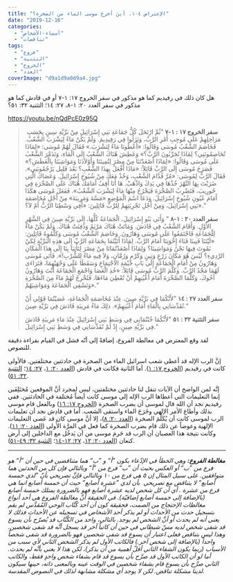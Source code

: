 ```yaml
---
title: "الإعتراض ١٠٤، أينَ أخرجَ موسى الماء من الصخرة؟"
date: "2019-12-16"
categories: 
  - "أسماء-الأشخاص"
  - "تناقضات"
tags: 
  - "فروع"
  - "التثنية"
  - "الخروج"
  - "العدد"
coverImage: "d9a1d9a0d9a4.jpg"
---
```


هل كان ذلك في رفيديم كما هو مذكور في سفر الخروج ١٧: ١-٧ أو في قادش كما هو مذكور في سفر العدد ٢٠: ١-٨، ٢٧: ١٤؛ التثنية ٣٢: ٥١؟ 

https://youtu.be/nQdPcE0z95Q

>  **سفر الخروج ١٧ : ١-٧** ”ثُمَّ ارْتَحَلَ كُلُّ جَمَاعَةِ بَنِي إِسْرَائِيلَ مِنْ بَرِّيَّةِ سِينٍ بِحَسَبِ مَرَاحِلِهِمْ عَلَى مُوجِبِ أَمْرِ الرَّبِّ، وَنَزَلُوا فِي رَفِيدِيمَ. وَلَمْ يَكُنْ مَاءٌ لِيَشْرَبَ الشَّعْبُ. فَخَاصَمَ الشَّعْبُ مُوسَى وَقَالُوا: «أَعْطُونَا مَاءً لِنَشْرَبَ.» فَقَالَ لَهُمْ مُوسَى: «لِمَاذَا تُخَاصِمُونَنِي؟ لِمَاذَا تُجَرِّبُونَ الرَّبَّ؟» وَعَطِشَ هُنَاكَ الشَّعْبُ إِلَى الْمَاءِ، وَتَذَمَّرَ الشَّعْبُ عَلَى مُوسَى وَقَالُوا: «لِمَاذَا أَصْعَدْتَنَا مِنْ مِصْرَ لِتُمِيتَنَا وَأَوْلاَدَنَا وَمَوَاشِيَنَا بِالْعَطَشِ؟» فَصَرَخَ مُوسَى إِلَى الرَّبِّ قَائِلاً: «مَاذَا أَفْعَلُ بِهذَا الشَّعْبِ؟ بَعْدَ قَلِيل يَرْجُمُونَنِي». فَقَالَ الرَّبُّ لِمُوسَى: «مُرَّ قُدَّامَ الشَّعْبِ، وَخُذْ مَعَكَ مِنْ شُيُوخِ إِسْرَائِيلَ. وَعَصَاكَ الَّتِي ضَرَبْتَ بِهَا النَّهْرَ خُذْهَا فِي يَدِكَ وَاذْهَبْ. هَا أَنَا أَقِفُ أَمَامَكَ هُنَاكَ عَلَى الصَّخْرَةِ فِي حُورِيبَ، فَتَضْرِبُ الصَّخْرَةَ فَيَخْرُجُ مِنْهَا مَاءٌ لِيَشْرَبَ الشَّعْبُ». فَفَعَلَ مُوسَى هكَذَا أَمَامَ عُيُونِ شُيُوخِ إِسْرَائِيلَ. وَدَعَا اسْمَ الْمَوْضِعِ «مَسَّةَ وَمَرِيبَةَ» مِنْ أَجْلِ مُخَاصَمَةِ بَنِي إِسْرَائِيلَ، وَمِنْ أَجْلِ تَجْرِبَتِهِمْ لِلرَّبِّ قَائِلِينَ: «أَفِي وَسْطِنَا الرَّبُّ أَمْ لاَ؟».“
> 
> **سفر العدد ٢٠ : ١-٨** ” وَأَتَى بَنُو إِسْرَائِيلَ، الْجَمَاعَةُ كُلُّهَا، إِلَى بَرِّيَّةِ صِينَ فِي الشَّهْرِ الأَوَّلِ. وَأَقَامَ الشَّعْبُ فِي قَادَشَ. وَمَاتَتْ هُنَاكَ مَرْيَمُ وَدُفِنَتْ هُنَاكَ. وَلَمْ يَكُنْ مَاءٌ لِلْجَمَاعَةِ فَاجْتَمَعُوا عَلَى مُوسَى وَهَارُونَ. وَخَاصَمَ الشَّعْبُ مُوسَى وَكَلَّمُوهُ قَائِلِينَ: «لَيْتَنَا فَنِينَا فَنَاءَ إِخْوَتِنَا أَمَامَ الرَّبِّ. لِمَاذَا أَتَيْتُمَا بِجَمَاعَةِ الرَّبِّ إِلَى هذِهِ الْبَرِّيَّةِ لِكَيْ نَمُوتَ فِيهَا نَحْنُ وَمَوَاشِينَا؟ وَلِمَاذَا أَصْعَدْتُمَانَا مِنْ مِصْرَ لِتَأْتِيَا بِنَا إِلَى هذَا الْمَكَانِ الرَّدِيءِ؟ لَيْسَ هُوَ مَكَانَ زَرْعٍ وَتِينٍ وَكَرْمٍ وَرُمَّانٍ، وَلاَ فِيهِ مَاءٌ لِلشُّرْبِ!». فَأَتَى مُوسَى وَهَارُونُ مِنْ أَمَامِ الْجَمَاعَةِ إِلَى بَابِ خَيْمَةِ الاجْتِمَاعِ وَسَقَطَا عَلَى وَجْهَيْهِمَا، فَتَرَاءَى لَهُمَا مَجْدُ الرَّبِّ. وَكَلَّمَ الرَّبُّ مُوسَى قَائِلاً: «خُذِ الْعَصَا وَاجْمَعِ الْجَمَاعَةَ أَنْتَ وَهَارُونُ أَخُوكَ، وَكَلِّمَا الصَّخْرَةَ أَمَامَ أَعْيُنِهِمْ أَنْ تُعْطِيَ مَاءَهَا، فَتُخْرِجُ لَهُمْ مَاءً مِنَ الصَّخْرَةِ وَتَسْقِي الْجَمَاعَةَ وَمَوَاشِيَهُمْ».“
> 
> **سفر العدد ٢٧ : ١٤** ”لأَنَّكُمَا فِي بَرِّيَّةِ صِينَ، عِنْدَ مُخَاصَمَةِ الْجَمَاعَةِ، عَصَيْتُمَا قَوْلِي أَنْ تُقَدِّسَانِي بِالْمَاءِ أَمَامَ أَعْيُنِهِمْ». ذلِكَ مَاءُ مَرِيبَةِ قَادَشَ فِي بَرِّيَّةِ صِينَ.“
> 
> **سفر التثنية ٣٢ : ٥١** ”لأَنَّكُمَا خُنْتُمَانِي فِي وَسَطِ بَنِي إِسْرَائِيلَ عِنْدَ مَاءِ مَرِيبَةِ قَادَشَ فِي بَرِّيَّةِ صِينٍ، إِذْ لَمْ تُقَدِّسَانِي فِي وَسَطِ بَنِي إِسْرَائِيلَ.“

لقد وقع المعترض في مغالطة الفروع، إضافةً إلى أنّه فشل في القيام بقراءة دقيقة للنصوص.

إنَّ الرب الإله قد أعطى شعب اسرائيل الماء من الصخرة في حادثتين مختلفتين. فالأولى كانت في رفيديم ([الخروج ١٧: ١](https://biblia.com/books/ar-vandyke/Ex17.1)). أما الثانية فكانت في قادش ([العدد ٢٠: ١](https://biblia.com/books/ar-vandyke/Nu20.1)، [٢٧: ١٤](https://biblia.com/books/ar-vandyke/nu27.14)؛ [التثنية ٣٢: ٥١](https://biblia.com/books/ar-vandyke/de32.51)).

إنَّه لمن الواضح أن الآيات تنقل لنا حادثتين مختلفتين، ليس لمجرد أنَّ الموقعين مُختَلِفَين إنما التعليمات التي أعطاها الرب الإله إلى موسى كانت أيضاً مُختلفة في الحادثتين. ففي رفيديم نجد أن الله قال لموسى أن يضرب الصخرة ([الخروج ١٧: ١٦](https://biblia.com/books/ar-vandyke/Ex17.16)) وبالفعل قام موسى بذلك وأطاع الأمر الإلهي وخَرَجَ الماء واستقى الشعب. أما في قادِش نجد أن تعليمات الرب لموسى كانت أن يُكَلِّمَ الصخرة ([العدد ٢٠: ٨](https://biblia.com/books/ar-vandyke/nu20.8))، إلا أنَّ موسى كان قد عَصى التعليمات الإلهية وعوضاً عن ذلك قام بضرب الصخرة كما فعل في المرَّة الأُولى ([العدد ٢٠: ١١](https://biblia.com/books/ar-vandyke/nu20.11)). وكانت نتيجة هذا العصيان أن الرب قد حَرمَ موسى من أن يَدخُل مع الداخلين إلى أرض كنعان ([العدد ٢٠: ١٢](https://biblia.com/books/ar-vandyke/nu20.12)، [٢٧: ١٢-١٤](https://biblia.com/books/ar-vandyke/nu27.12-14)؛ [التثنية ٣٢: ٤٩-٥١](https://biblia.com/books/ar-vandyke/de22.49-51)).

* * *

_**مغالطة الفروع:** وهي الخطأ في الإدّعاء بكون ”أ“ و ”ب“ هما متناقضين في حين أن ”أ“ هو فرع من ”ب“ أو العكس بحيث أن ”ب“ فرع من ”أ“ وبالتالي فإن كل من الحدثين هما متوافقين. على سبيل المثال إن ٥ هي فرع من ١٠ وبالتالي فإنَّ تصريحي بأنّ ”لدي خمسة أصابع“ لا يتناقض مع تصريحي  بأن لدي ”عشرة أصابع“ حيث أن خمسة أصابع انما هي فرع من عشرة . أي أن كل شخص لديه عشرة أصابع فهو بالضرورة يمتلك خمسة أصابع (بالإضافة إلى خمسة أصابع إضافيّة). في الحقيقة أنَّ مغالطة الفروع هي أحد أنواع مغالطات الإحتجاج من الصمت، فحقيقة كون أن أحد كُتَّاب الوحي المُقدَّس لم يقم بتسجيل حدث من الأحداث أو لم يذكر أحد الأشخاص في تسجيله عن الأحداث فذلك لا يعني أنه لم يحدث أو أنَّ الشخص لم يوجد. بالتالي، واحد من الكُتَّاب قد يُصرّح بأن يسوع قد شفى شخص لديه مسّ شيطاني في حين أن كاتباً آخر قد يسجل أنَّه قد شفى شخصين. وهذا ليس بتناقض فعلى اعتبار أن يسوع قد شفى شخصين فهو بالضرورة قد شفى شخصاً واحداً (بالإضافة إلى شخص آخر.) فالكاتب الأول لم يذكر الشخص الثاني لأي سبب من الأسباب (ربما يكون الشفاء الثاني أقلّ أهمية من أن يذكر)، لكن هذا لا يعني بأنَّه لم يحدث. أما لو أن الكاتب الأول قد صرَّح بأن يسوع قد قام بشفاء شخص واحدٍ فقط، والكاتب الثاني صرَّح بأن يسوع قام بشفاء شخصين في الوقت عينه وبالمعنى ذاته، حينها سيكون لدينا مشكلة تناقض. لكن لا يوجد أي مشكلة مشابهة لذلك في النصوص المقدسة._
